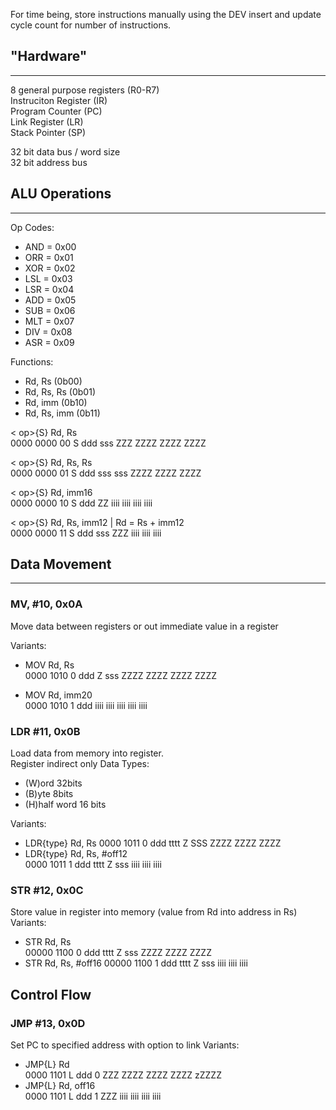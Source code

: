 For time being, store instructions manually using the DEV insert and update cycle count for number of instructions.

##  "Hardware"
___
8 general purpose registers (R0-R7)  
Instruciton Register (IR)  
Program Counter (PC)  
Link Register (LR)   
Stack Pointer (SP)  

32 bit data bus / word size  
32 bit address bus  


## ALU Operations
___
Op Codes:
* AND = 0x00  
* ORR = 0x01   
* XOR = 0x02  
* LSL = 0x03  
* LSR = 0x04  
* ADD = 0x05  
* SUB = 0x06  
* MLT = 0x07  
* DIV = 0x08  
* ASR = 0x09  

Functions:
* Rd, Rs (0b00)
* Rd, Rs, Rs (0b01)
* Rd, imm (0b10)
* Rd, Rs, imm (0b11)  

< op>{S} Rd, Rs  
0000 0000   00   S   ddd   sss  ZZZ ZZZZ ZZZZ ZZZZ  

< op>{S} Rd, Rs, Rs  
0000 0000   01   S   ddd   sss  sss ZZZZ ZZZZ ZZZZ 

< op>{S} Rd, imm16     
0000 0000   10   S   ddd   ZZ   iiii iiii iiii iiii 

< op>{S} Rd, Rs, imm12 | Rd = Rs + imm12  
0000 0000   11   S   ddd   sss  ZZZ iiii iiii iiii
## Data Movement
___
### MV, #10, 0x0A
Move data between registers or out immediate value in a register  

Variants:
* MOV Rd, Rs  
0000 1010 0 ddd Z sss ZZZZ ZZZZ ZZZZ ZZZZ

* MOV Rd, imm20  
0000 1010 1 ddd iiii iiii iiii iiii iiii

### LDR #11, 0x0B
Load data from memory into register.  
Register indirect only
Data Types:  
* (W)ord 32bits
* (B)yte 8bits
* (H)half word 16 bits  

Variants:
* LDR{type} Rd, Rs
0000 1011 0 ddd tttt Z SSS ZZZZ ZZZZ ZZZZ
* LDR{type} Rd, Rs, #off12  
0000 1011 1 ddd tttt Z sss iiii iiii iiii

### STR #12, 0x0C
Store value in register into memory (value from Rd into address in Rs)  
Variants:  
* STR Rd, Rs   
00000 1100 0 ddd tttt Z sss ZZZZ ZZZZ ZZZZ
* STR Rd, Rs, #off16
00000 1100 1 ddd tttt Z sss iiii iiii iiii
## Control Flow

### JMP #13, 0x0D  
Set PC to specified address with option to link
Variants:
* JMP{L} Rd  
0000 1101 L ddd 0 ZZZ ZZZZ ZZZZ ZZZZ zZZZZ
* JMP{L} Rd, off16  
0000 1101 L ddd 1 ZZZ iiii iiii iiii iiii


